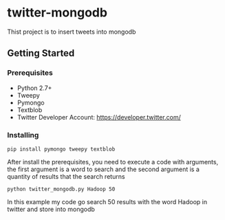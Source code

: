 # twitter-mongodb
Thist project is to insert tweets into mongodb

## Getting Started
### Prerequisites
* Python 2.7+
* Tweepy
* Pymongo
* Textblob
* Twitter Developer Account: https://developer.twitter.com/

### Installing
```
pip install pymongo tweepy textblob
```
After install the prerequisites, you need to execute a code with arguments, the first argument is a word to search and the second argument is a quantity of results that the search returns
```
python twitter_mongodb.py Hadoop 50
```
In this example my code go search 50 results with the word Hadoop in twitter and store into mongodb
